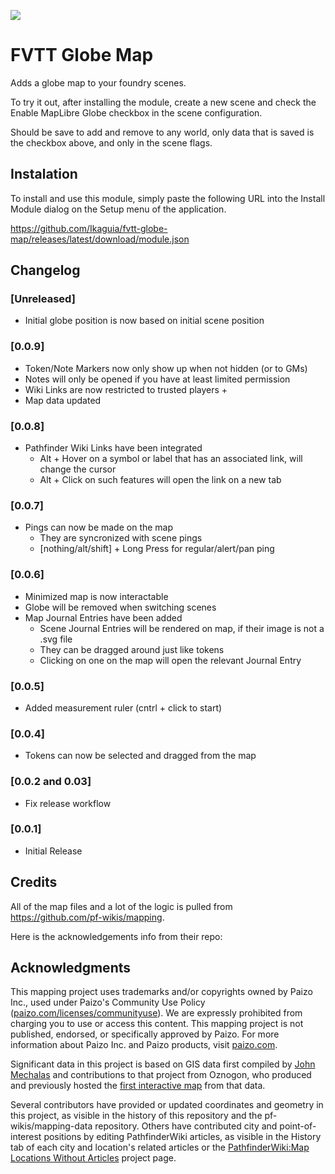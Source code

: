 ![](https://img.shields.io/badge/Foundry-v13-informational)

# FVTT Globe Map

Adds a globe map to your foundry scenes.

To try it out, after installing the module, create a new scene and check the Enable MapLibre Globe checkbox in the scene configuration.

Should be save to add and remove to any world, only data that is saved is the checkbox above, and only in the scene flags.

## Instalation

To install and use this module, simply paste the following URL into the Install Module dialog on the Setup menu of the application.

https://github.com/Ikaguia/fvtt-globe-map/releases/latest/download/module.json

## Changelog

### [Unreleased]

- Initial globe position is now based on initial scene position

### [0.0.9]

- Token/Note Markers now only show up when not hidden (or to GMs)
- Notes will only be opened if you have at least limited permission
- Wiki Links are now restricted to trusted players +
- Map data updated

### [0.0.8]

- Pathfinder Wiki Links have been integrated
  - Alt + Hover on a symbol or label that has an associated link, will change the cursor
  - Alt + Click on such features will open the link on a new tab

### [0.0.7]

- Pings can now be made on the map
  - They are syncronized with scene pings
  - [nothing/alt/shift] + Long Press for regular/alert/pan ping

### [0.0.6]

- Minimized map is now interactable
- Globe will be removed when switching scenes
- Map Journal Entries have been added
  - Scene Journal Entries will be rendered on map, if their image is not a .svg file
  - They can be dragged around just like tokens
  - Clicking on one on the map will open the relevant Journal Entry

### [0.0.5]

- Added measurement ruler (cntrl + click to start)

### [0.0.4]

- Tokens can now be selected and dragged from the map

### [0.0.2 and 0.03]

- Fix release workflow

### [0.0.1]

- Initial Release

## Credits

All of the map files and a lot of the logic is pulled from https://github.com/pf-wikis/mapping.

Here is the acknowledgements info from their repo:

## Acknowledgments

This mapping project uses trademarks and/or copyrights owned by Paizo Inc., used under Paizo's Community Use Policy ([paizo.com/licenses/communityuse](https://paizo.com/licenses/communityuse)). We are expressly prohibited from charging you to use or access this content. This mapping project is not published, endorsed, or specifically approved by Paizo. For more information about Paizo Inc. and Paizo products, visit [paizo.com](https://paizo.com).

Significant data in this project is based on GIS data first compiled by [John Mechalas](https://www.dungeonetics.com/golarion-geography/index.html) and contributions to that project from Oznogon, who produced and previously hosted the [first interactive map](https://oznogon.com/golarion-tile) from that data.

Several contributors have provided or updated coordinates and geometry in this project, as visible in the history of this repository and the pf-wikis/mapping-data repository. Others have contributed city and point-of-interest positions by editing PathfinderWiki articles, as visible in the History tab of each city and location's related articles or the [PathfinderWiki:Map Locations Without Articles](https://pathfinderwiki.com/wiki/PathfinderWiki:Map_Locations_Without_Articles) project page.
